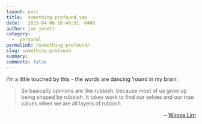 ```yaml
---
layout: post
title:  something profound imo
date:   2023-04-06 16:48:51 -0400
author: joe jenett
category:
  -  personal
permalink: /something-profound/
slug: something-profound
summary: 
comments: false
---
```

<p>I’m a little touched by this - the words are dancing ’round in my brain:
</p>
<blockquote>
<p>So basically opinions are like rubbish, because most of us grow up being shaped by rubbish. It takes work to find our selves and our true values when we are all layers of rubbish. 
</p>
</blockquote>
<p style="text-align:right;"> &ndash; <a href="https://winnielim.org/journal/42/">Winnie Lim</a>
</p>



<a style="display:none;" href="https://brid.gy/publish/mastodon"><small>(cross-posted to mastodon)</small></a>